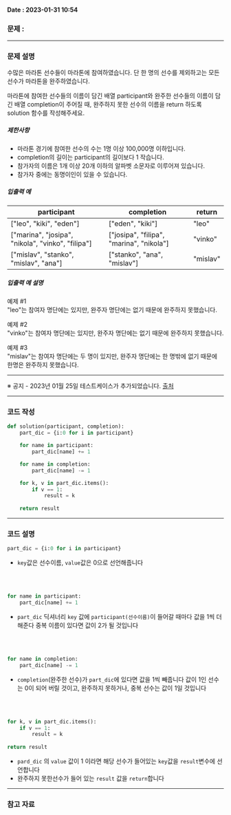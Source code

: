 #### Date : 2023-01-31  10:54

### 문제 :
---
### 문제 설명

수많은 마라톤 선수들이 마라톤에 참여하였습니다. 단 한 명의 선수를 제외하고는 모든 선수가 마라톤을 완주하였습니다.

마라톤에 참여한 선수들의 이름이 담긴 배열 participant와 완주한 선수들의 이름이 담긴 배열 completion이 주어질 때, 완주하지 못한 선수의 이름을 return 하도록 solution 함수를 작성해주세요.

##### 제한사항

-   마라톤 경기에 참여한 선수의 수는 1명 이상 100,000명 이하입니다.
-   completion의 길이는 participant의 길이보다 1 작습니다.
-   참가자의 이름은 1개 이상 20개 이하의 알파벳 소문자로 이루어져 있습니다.
-   참가자 중에는 동명이인이 있을 수 있습니다.

##### 입출력 예

| participant | completion | return |
| --- | --- | --- |
| \["leo", "kiki", "eden"\] | \["eden", "kiki"\] | "leo" |
| \["marina", "josipa", "nikola", "vinko", "filipa"\] | \["josipa", "filipa", "marina", "nikola"\] | "vinko" |
| \["mislav", "stanko", "mislav", "ana"\] | \["stanko", "ana", "mislav"\] | "mislav" |

##### 입출력 예 설명

예제 #1  
"leo"는 참여자 명단에는 있지만, 완주자 명단에는 없기 때문에 완주하지 못했습니다.

예제 #2  
"vinko"는 참여자 명단에는 있지만, 완주자 명단에는 없기 때문에 완주하지 못했습니다.

예제 #3  
"mislav"는 참여자 명단에는 두 명이 있지만, 완주자 명단에는 한 명밖에 없기 때문에 한명은 완주하지 못했습니다.

___

※ 공지 - 2023년 01월 25일 테스트케이스가 추가되었습니다.
[출처](http://hsin.hr/coci/archive/2014_2015/contest2_tasks.pdf)

---
### 코드 작성
```python
def solution(participant, completion):
    part_dic = {i:0 for i in participant}

    for name in participant:
        part_dic[name] += 1

    for name in completion:
        part_dic[name] -= 1

    for k, v in part_dic.items():
        if v == 1:
            result = k
            
    return result
```

---
### 코드 설명

```python
part_dic = {i:0 for i in participant}
```
- `key`값은 선수이름, `value`값은 0으로 선언해줍니다

<br/>
<br/>

```python
for name in participant:
    part_dic[name] += 1
```
- `part_dic` 딕셔너리 `key` 값에 `participant(선수이름)`이 들어갈 때마다 값을 1씩 더해준다
    중복 이름이 있다면 값이 2가 될 것입니다

<br/>
<br/>

```python
for name in completion:
    part_dic[name] -= 1
```
- `completion`(완주한 선수)가 `part_dic`에 있다면 값을 1씩 빼줍니다
    값이 1인 선수는 0이 되어 버릴 것이고, 완주하지 못하거나, 중복 선수는 값이 1일 것입니다

<br/>
<br/>

```python
for k, v in part_dic.items():
    if v == 1:
        result = k
            
return result
```
- `pard_dic` 의 `value` 값이 1 이라면 해당 선수가 들어있는 `key`값을 `result`변수에 선언합니다
- 완주하지 못한선수가 들어 있는 `result` 값을 `return`합니다

---
### 참고 자료
